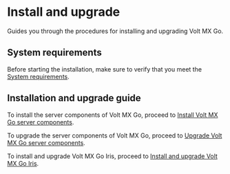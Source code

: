 # Install and upgrade

Guides you through the procedures for installing and upgrading Volt MX Go.

<!--## Before you begin

In case you would like to deploy Volt MX Go in a **development or test only environment**, you can do so with Kubernetes using the following options:

- using [K3s](https://docs.k3s.io) on an Ubuntu, RHEL, SLES machine or VM

- using [Rancher Desktop](https://docs.rancherdesktop.io) running on Windows
-->

## System requirements

Before starting the installation, make sure to verify that you meet the [System requirements](sysreqindex.md).

## Installation and upgrade guide

To install the server components of Volt MX Go, proceed to [Install Volt MX Go server components](installfoundryindex.md).

To upgrade the server components of Volt MX Go, proceed to [Upgrade Volt MX Go server components](versupgradeindx.md).

To install and upgrade Volt MX Go Iris, proceed to [Install and upgrade Volt MX Go Iris](installirisindex.md).

<!--To install and upgrade the server components of Volt MX Go in a development or test only environment, proceed to [Install and upgrade Volt MX Go in development or test only environment](testdeploy.md).

After installing the server components, proceed to [Install and upgrade Volt MX Go Iris](installirisindex.md). -->

